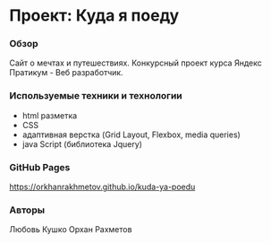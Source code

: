 # Проект: Куда я поеду

### Обзор
Сайт о мечтах и путешествиях.
Конкурсный проект курса Яндекс Пратикум - Веб разработчик.

### Используемые техники и технологии
- html разметка
- CSS
- адаптивная верстка (Grid Layout, Flexbox, media queries)
- java Script (библиотека Jquery)

### GitHub Pages
https://orkhanrakhmetov.github.io/kuda-ya-poedu

### Авторы
Любовь Кушко
Орхан Рахметов
